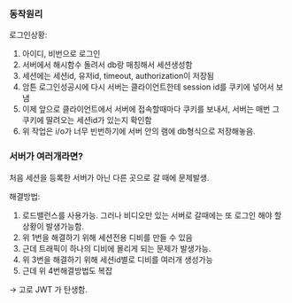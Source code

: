 ### 동작원리

로그인상황:

1. 아이디, 비번으로 로그인
2. 서버에서 해시함수 돌려서 db랑 매칭해서 세션생성함
3. 세션에는 세션id, 유저id, timeout, authorization이 저장됨
4. 암튼 로그인성공시에 다시 서버는 클라이언트한테 session id를 쿠키에 넣어서 보냄
5. 이제 앞으로 클라이언트에서 서버에 접속할때마다 쿠키를 보내서, 서버는 매번 그 쿠키에 딸려오는 세션id가 있는지 확인함
6. 위 작업은 i/o가 너무 빈번하기에 서버 안의 램에 db형식으로 저장해놓음.

### 서버가 여러개라면?

처음 세션을 등록한 서버가 아닌 다른 곳으로 갈 때에 문제발생.

해결방법: 

1. 로드밸런스를 사용가능. 그러나 비디오만 있는 서버로 갈때에는 또 로그인 해야 할 상황이 발생가능함.
2. 위 1번을 해결하기 위해 세션전용 디비를 만들 수 있음
3. 근데 트래픽이 하나의 디비에 몰리게 되는 문제가 발생가능.
4. 위 3번을 해결하기 위해 세션id별로 디비를 여러개 생성가능
5. 근데 위 4번해결방법도 복잡

→ 고로 JWT 가 탄생함.
